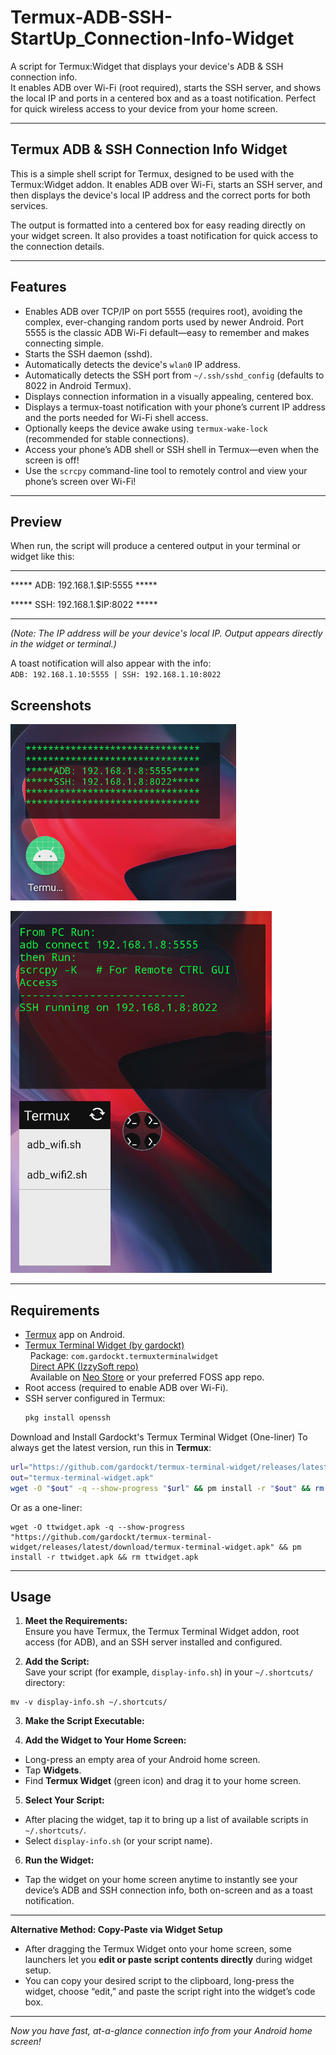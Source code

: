 # Termux-ADB-SSH-StartUp_Connection-Info-Widget

A script for Termux:Widget that displays your device's ADB & SSH connection info.  
It enables ADB over Wi-Fi (root required), starts the SSH server, and shows the local IP and ports in a centered box and as a toast notification. Perfect for quick wireless access to your device from your home screen.

---

## Termux ADB & SSH Connection Info Widget

This is a simple shell script for Termux, designed to be used with the Termux:Widget addon. It enables ADB over Wi-Fi, starts an SSH server, and then displays the device's local IP address and the correct ports for both services.

The output is formatted into a centered box for easy reading directly on your widget screen. It also provides a toast notification for quick access to the connection details.

---

## Features

- Enables ADB over TCP/IP on port 5555 (requires root), avoiding the complex, ever-changing random ports used by newer Android. Port 5555 is the classic ADB Wi-Fi default—easy to remember and makes connecting simple.
- Starts the SSH daemon (sshd).
- Automatically detects the device's `wlan0` IP address.
- Automatically detects the SSH port from `~/.ssh/sshd_config` (defaults to 8022 in Android Termux).
- Displays connection information in a visually appealing, centered box.
- Displays a termux-toast notification with your phone’s current IP address and the ports needed for Wi-Fi shell access.
- Optionally keeps the device awake using `termux-wake-lock` (recommended for stable connections).
- Access your phone’s ADB shell or SSH shell in Termux—even when the screen is off!
- Use the `scrcpy` command-line tool to remotely control and view your phone’s screen over Wi-Fi!

---

## Preview

When run, the script will produce a centered output in your terminal or widget like this:
***********************************
***** ADB: 192.168.1.$IP:5555 *****

***** SSH: 192.168.1.$IP:8022 *****
***********************************
*(Note: The IP address will be your device's local IP. Output appears directly in the widget or terminal.)*

A toast notification will also appear with the info:  
`ADB: 192.168.1.10:5555 | SSH: 192.168.1.10:8022`

## Screenshots

![Termux ADB/SSH Info Widget Screenshot 1](https://github.com/shi88ihs/Termux-ADB-SSH-StartUp_Connection-Info-Widget/raw/main/adb-ssh-wifi-program.png)

![Termux ADB/SSH Info Widget Screenshot 2](https://github.com/shi88ihs/Termux-ADB-SSH-StartUp_Connection-Info-Widget/raw/main/adb-ssh-wifi-program2.png)

---

## Requirements

- [Termux](https://f-droid.org/packages/com.termux/) app on Android.
- [Termux Terminal Widget (by gardockt)](https://github.com/gardockt/TermuxTerminalWidget)  
  &nbsp;&nbsp;Package: `com.gardockt.termuxterminalwidget`  
  &nbsp;&nbsp;[Direct APK (IzzySoft repo)](https://apt.izzysoft.de/fdroid/index/apk/com.gardockt.termuxterminalwidget)  
  &nbsp;&nbsp;Available on [Neo Store](https://neostore.io/) or your preferred FOSS app repo.
- Root access (required to enable ADB over Wi-Fi).
- SSH server configured in Termux:  
  ```sh
  pkg install openssh

Download and Install Gardockt's Termux Terminal Widget (One-liner)
To always get the latest version, run this in **Termux**:
```sh
url="https://github.com/gardockt/termux-terminal-widget/releases/latest/download/termux-terminal-widget.apk"
out="termux-terminal-widget.apk"
wget -O "$out" -q --show-progress "$url" && pm install -r "$out" && rm "$out"
```

Or as a one-liner:
```
wget -O ttwidget.apk -q --show-progress "https://github.com/gardockt/termux-terminal-widget/releases/latest/download/termux-terminal-widget.apk" && pm install -r ttwidget.apk && rm ttwidget.apk
```
************************************

## Usage

1. **Meet the Requirements:**  
   Ensure you have Termux, the Termux Terminal Widget addon, root access (for ADB), and an SSH server installed and configured.

2. **Add the Script:**  
   Save your script (for example, `display-info.sh`) in your `~/.shortcuts/` directory:

  ```
  mv -v display-info.sh ~/.shortcuts/
  ```
3. **Make the Script Executable:**  

4. **Add the Widget to Your Home Screen:**  
- Long-press an empty area of your Android home screen.
- Tap **Widgets**.
- Find **Termux Widget** (green icon) and drag it to your home screen.

5. **Select Your Script:**  
- After placing the widget, tap it to bring up a list of available scripts in `~/.shortcuts/`.
- Select `display-info.sh` (or your script name).

6. **Run the Widget:**  
- Tap the widget on your home screen anytime to instantly see your device’s ADB and SSH connection info, both on-screen and as a toast notification.

---

**Alternative Method: Copy-Paste via Widget Setup**

- After dragging the Termux Widget onto your home screen, some launchers let you **edit or paste script contents directly** during widget setup.
- You can copy your desired script to the clipboard, long-press the widget, choose “edit,” and paste the script right into the widget’s code box.

---

*Now you have fast, at-a-glance connection info from your Android home screen!*


